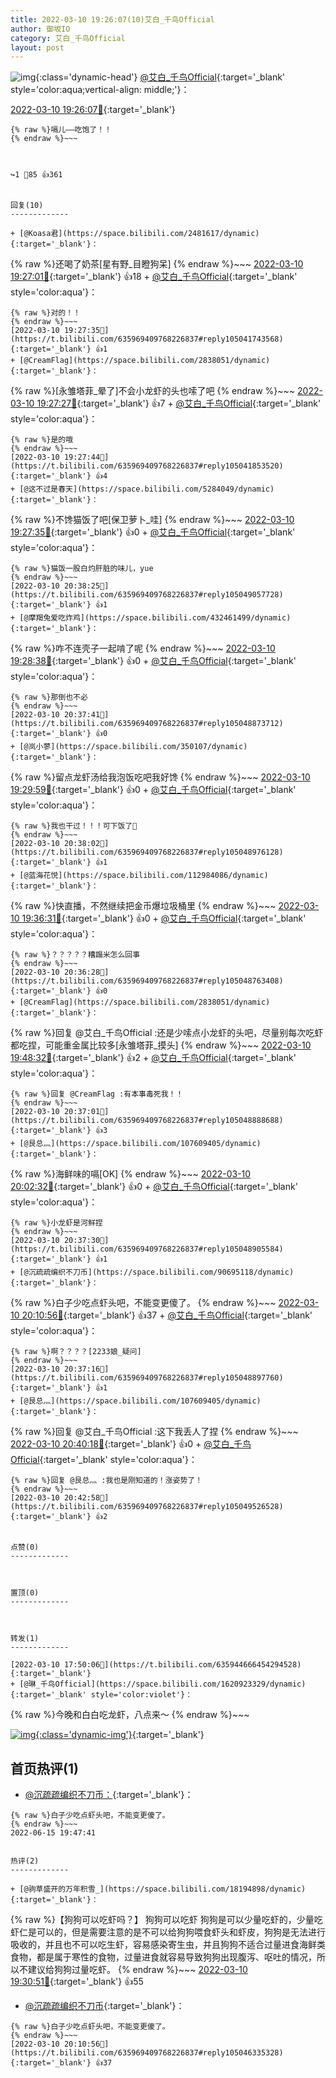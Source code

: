 ```yaml
---
title: 2022-03-10 19:26:07(10)艾白_千鸟Official
author: 御坂IO
category: 艾白_千鸟Official
layout: post
---
```


![img](/images/9ae8b9445fd0665cc014d9080156a45271be73c6.jpg){:class='dynamic-head'}
[@艾白_千鸟Official](https://space.bilibili.com/334537711/dynamic){:target='_blank' style='color:aqua;vertical-align: middle;'}：

[2022-03-10 19:26:07🔗](https://t.bilibili.com/635969409768226837){:target='_blank'}

~~~
{% raw %}嗝儿——吃饱了！！
{% endraw %}~~~



↪️1 💬85 👍361


回复(10)
-------------

+ [@Koasa君](https://space.bilibili.com/2481617/dynamic){:target='_blank'}：
~~~
{% raw %}还喝了奶茶[星有野_目瞪狗呆]
{% endraw %}~~~
[2022-03-10 19:27:01🔗](https://t.bilibili.com/635969409768226837#reply105041669840){:target='_blank'} 👍18
    + [@艾白_千鸟Official](https://space.bilibili.com/334537711/dynamic){:target='_blank' style='color:aqua'}：
~~~
{% raw %}对的！！
{% endraw %}~~~
[2022-03-10 19:27:35🔗](https://t.bilibili.com/635969409768226837#reply105041743568){:target='_blank'} 👍1
+ [@CreamFlag](https://space.bilibili.com/2838051/dynamic){:target='_blank'}：
~~~
{% raw %}[永雏塔菲_晕了]不会小龙虾的头也嗦了吧
{% endraw %}~~~
[2022-03-10 19:27:27🔗](https://t.bilibili.com/635969409768226837#reply105041844880){:target='_blank'} 👍7
    + [@艾白_千鸟Official](https://space.bilibili.com/334537711/dynamic){:target='_blank' style='color:aqua'}：
~~~
{% raw %}是的哦
{% endraw %}~~~
[2022-03-10 19:27:44🔗](https://t.bilibili.com/635969409768226837#reply105041853520){:target='_blank'} 👍4
+ [@这不过是春天](https://space.bilibili.com/5284049/dynamic){:target='_blank'}：
~~~
{% raw %}不馋猫饭了吧[保卫萝卜_哇]
{% endraw %}~~~
[2022-03-10 19:27:35🔗](https://t.bilibili.com/635969409768226837#reply105041848912){:target='_blank'} 👍0
    + [@艾白_千鸟Official](https://space.bilibili.com/334537711/dynamic){:target='_blank' style='color:aqua'}：
~~~
{% raw %}猫饭一股白灼肝脏的味儿，yue
{% endraw %}~~~
[2022-03-10 20:38:25🔗](https://t.bilibili.com/635969409768226837#reply105049057728){:target='_blank'} 👍1
+ [@摩羯兔爱吃炸鸡](https://space.bilibili.com/432461499/dynamic){:target='_blank'}：
~~~
{% raw %}咋不连壳子一起啃了呢
{% endraw %}~~~
[2022-03-10 19:28:38🔗](https://t.bilibili.com/635969409768226837#reply105041883520){:target='_blank'} 👍0
    + [@艾白_千鸟Official](https://space.bilibili.com/334537711/dynamic){:target='_blank' style='color:aqua'}：
~~~
{% raw %}那倒也不必
{% endraw %}~~~
[2022-03-10 20:37:41🔗](https://t.bilibili.com/635969409768226837#reply105048873712){:target='_blank'} 👍0
+ [@岚小蓼](https://space.bilibili.com/350107/dynamic){:target='_blank'}：
~~~
{% raw %}留点龙虾汤给我泡饭吃吧我好馋
{% endraw %}~~~
[2022-03-10 19:29:59🔗](https://t.bilibili.com/635969409768226837#reply105042088992){:target='_blank'} 👍0
    + [@艾白_千鸟Official](https://space.bilibili.com/334537711/dynamic){:target='_blank' style='color:aqua'}：
~~~
{% raw %}我也干过！！！可下饭了🤤
{% endraw %}~~~
[2022-03-10 20:38:02🔗](https://t.bilibili.com/635969409768226837#reply105048976128){:target='_blank'} 👍1
+ [@蓝海花悦](https://space.bilibili.com/112984086/dynamic){:target='_blank'}：
~~~
{% raw %}快直播，不然继续把金币爆垃圾桶里
{% endraw %}~~~
[2022-03-10 19:36:31🔗](https://t.bilibili.com/635969409768226837#reply105042721040){:target='_blank'} 👍0
    + [@艾白_千鸟Official](https://space.bilibili.com/334537711/dynamic){:target='_blank' style='color:aqua'}：
~~~
{% raw %}？？？？？糟蹋米怎么回事
{% endraw %}~~~
[2022-03-10 20:36:28🔗](https://t.bilibili.com/635969409768226837#reply105048763408){:target='_blank'} 👍0
+ [@CreamFlag](https://space.bilibili.com/2838051/dynamic){:target='_blank'}：
~~~
{% raw %}回复 @艾白_千鸟Official :还是少嗦点小龙虾的头吧，尽量别每次吃虾都吃捏，可能重金属比较多[永雏塔菲_摸头]
{% endraw %}~~~
[2022-03-10 19:48:32🔗](https://t.bilibili.com/635969409768226837#reply105043936000){:target='_blank'} 👍2
    + [@艾白_千鸟Official](https://space.bilibili.com/334537711/dynamic){:target='_blank' style='color:aqua'}：
~~~
{% raw %}回复 @CreamFlag :有本事毒死我！！
{% endraw %}~~~
[2022-03-10 20:37:01🔗](https://t.bilibili.com/635969409768226837#reply105048888688){:target='_blank'} 👍3
+ [@艮总灬](https://space.bilibili.com/107609405/dynamic){:target='_blank'}：
~~~
{% raw %}海鲜味的嗝[OK]
{% endraw %}~~~
[2022-03-10 20:02:32🔗](https://t.bilibili.com/635969409768226837#reply105045339504){:target='_blank'} 👍0
    + [@艾白_千鸟Official](https://space.bilibili.com/334537711/dynamic){:target='_blank' style='color:aqua'}：
~~~
{% raw %}小龙虾是河鲜捏
{% endraw %}~~~
[2022-03-10 20:37:30🔗](https://t.bilibili.com/635969409768226837#reply105048905584){:target='_blank'} 👍1
+ [@沉疏疏编织不刀币](https://space.bilibili.com/90695118/dynamic){:target='_blank'}：
~~~
{% raw %}白子少吃点虾头吧，不能变更傻了。
{% endraw %}~~~
[2022-03-10 20:10:56🔗](https://t.bilibili.com/635969409768226837#reply105046335328){:target='_blank'} 👍37
    + [@艾白_千鸟Official](https://space.bilibili.com/334537711/dynamic){:target='_blank' style='color:aqua'}：
~~~
{% raw %}啊？？？？[2233娘_疑问]
{% endraw %}~~~
[2022-03-10 20:37:16🔗](https://t.bilibili.com/635969409768226837#reply105048897760){:target='_blank'} 👍1
+ [@艮总灬](https://space.bilibili.com/107609405/dynamic){:target='_blank'}：
~~~
{% raw %}回复 @艾白_千鸟Official :这下我丢人了捏
{% endraw %}~~~
[2022-03-10 20:40:18🔗](https://t.bilibili.com/635969409768226837#reply105049216816){:target='_blank'} 👍0
    + [@艾白_千鸟Official](https://space.bilibili.com/334537711/dynamic){:target='_blank' style='color:aqua'}：
~~~
{% raw %}回复 @艮总灬 :我也是刚知道的！涨姿势了！
{% endraw %}~~~
[2022-03-10 20:42:58🔗](https://t.bilibili.com/635969409768226837#reply105049526528){:target='_blank'} 👍2


点赞(0)
-------------



置顶(0)
-------------



转发(1)
-------------

[2022-03-10 17:50:06🔗](https://t.bilibili.com/635944666454294528){:target='_blank'}
+ [@琳_千鸟Official](https://space.bilibili.com/1620923329/dynamic){:target='_blank' style='color:violet'}：
~~~
{% raw %}今晚和白白吃龙虾，八点来～
{% endraw %}~~~


[![img](/images/7cefe967db1f77a89d71d5d5ad8a910359265edd.png){:class='dynamic-img'}](/images/7cefe967db1f77a89d71d5d5ad8a910359265edd.png){:target='_blank'}




首页热评(1)
-------------

+ [@沉疏疏编织不刀币：](https://space.bilibili.com/90695118/dynamic){:target='_blank'}：
~~~
{% raw %}白子少吃点虾头吧，不能变更傻了。
{% endraw %}~~~
2022-06-15 19:47:41


热评(2)
-------------

+ [@驹草盛开的万年积雪_](https://space.bilibili.com/18194898/dynamic){:target='_blank'}：
~~~
{% raw %}【狗狗可以吃虾吗？】
狗狗可以吃虾
狗狗是可以少量吃虾的，少量吃虾仁是可以的，但是需要注意的是不可以给狗狗喂食虾头和虾皮，狗狗是无法进行吸收的，并且也不可以吃生虾，容易感染寄生虫，并且狗狗不适合过量进食海鲜类食物，都是属于寒性的食物，过量进食就容易导致狗狗出现腹泻、呕吐的情况，所以不建议给狗狗过量吃虾。
{% endraw %}~~~
[2022-03-10 19:30:51🔗](https://t.bilibili.com/635969409768226837#reply105042118112){:target='_blank'} 👍55
+ [@沉疏疏编织不刀币](https://space.bilibili.com/90695118/dynamic){:target='_blank'}：
~~~
{% raw %}白子少吃点虾头吧，不能变更傻了。
{% endraw %}~~~
[2022-03-10 20:10:56🔗](https://t.bilibili.com/635969409768226837#reply105046335328){:target='_blank'} 👍37


